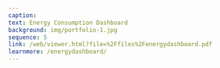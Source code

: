 ```yaml
---
caption:  
text: Energy Consumption Dashboard
background: img/portfolio-1.jpg
sequence: 5
link: /web/viewer.html?file=%2Ffiles%2Fenergydashboard.pdf
learnmore: /energydashboard/
---
```


  